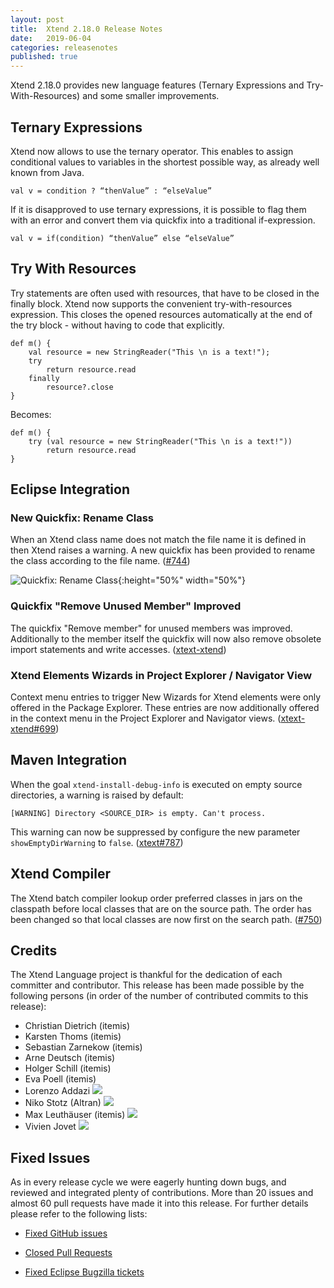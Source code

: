 ```yaml
---
layout: post
title:  Xtend 2.18.0 Release Notes
date:   2019-06-04
categories: releasenotes
published: true
---
```


Xtend 2.18.0 provides new language features (Ternary Expressions and Try-With-Resources) and some smaller improvements.

## Ternary Expressions

Xtend now allows to use the ternary operator. This enables to assign conditional values to variables in the shortest possible way, as already well known from Java.

```
val v = condition ? “thenValue” : “elseValue”
```

If it is disapproved to use ternary expressions, it is possible to flag them with an error and convert them via quickfix into a traditional if-expression.

```
val v = if(condition) “thenValue” else “elseValue”
```

## Try With Resources

Try statements are often used with resources, that have to be closed in the finally block. Xtend now supports the convenient try-with-resources expression. This closes the opened resources automatically at the end of the try block - without having to code that explicitly.


```
def m() {
    val resource = new StringReader("This \n is a text!");
    try
        return resource.read
    finally
        resource?.close     
}
```

Becomes:

```
def m() {
    try (val resource = new StringReader("This \n is a text!"))
        return resource.read
}
```


## Eclipse Integration

### New Quickfix: Rename Class

When an Xtend class name does not match the file name it is defined in then Xtend raises a warning. A new quickfix has been provided to rename the class according to the file name. ([#744](https://github.com/eclipse/xtext-xtend/issues/744))

![Quickfix: Rename Class]({{site.baseurl}}/images/releasenotes/2_18_Quickfix_RenameClass.gif){:height="50%" width="50%"}

### Quickfix "Remove Unused Member" Improved

The quickfix "Remove member" for unused members was improved. Additionally to the member itself the quickfix will now also remove obsolete import statements and write accesses. ([xtext-xtend](https://github.com/eclipse/xtext-xtend/issues/736))

### Xtend Elements Wizards in Project Explorer / Navigator View

Context menu entries to trigger New Wizards for Xtend elements were only offered in the Package Explorer. These entries are now additionally offered in the context menu in the Project Explorer and Navigator views. ([xtext-xtend#699](https://github.com/eclipse/xtext-xtend/issues/699))

## Maven Integration

When the goal `xtend-install-debug-info` is executed on empty source directories, a warning is raised by default:

```
[WARNING] Directory <SOURCE_DIR> is empty. Can't process.
```

This warning can now be suppressed by configure the new parameter `showEmptyDirWarning` to `false`. ([xtext#787](https://github.com/eclipse/xtext-xtend/issues/787))

## Xtend Compiler

The Xtend batch compiler lookup order preferred classes in jars on the classpath before local classes that are on the source path. The order has been changed so that local classes are now first on the search path. ([#750](https://github.com/eclipse/xtext-xtend/issues/750))


## Credits

The Xtend Language project is thankful for the dedication of each committer and contributor. This release has been made possible by the following persons (in order of the number of contributed commits to this release):

- Christian Dietrich (itemis)
- Karsten Thoms (itemis)
- Sebastian Zarnekow (itemis)
- Arne Deutsch (itemis)
- Holger Schill (itemis)
- Eva Poell (itemis)
- Lorenzo Addazi ![](https://img.shields.io/badge/-first%20time%20contributor-green.svg)
- Niko Stotz (Altran) ![](https://img.shields.io/badge/-first%20time%20contributor-green.svg)
- Max Leuthäuser (itemis) ![](https://img.shields.io/badge/-first%20time%20contributor-green.svg)
- Vivien Jovet ![](https://img.shields.io/badge/-first%20time%20contributor-green.svg)

## Fixed Issues

As in every release cycle we were eagerly hunting down bugs, and reviewed and integrated plenty of contributions. More than 20 issues and almost 60 pull requests have made it into this release. For further details please refer to the following lists:

* [Fixed GitHub issues](https://github.com/search?q=is%3Aissue+milestone%3ARelease_2.18+is%3Aclosed+repo%3Aeclipse%2Fxtext-xtend&type=Issues)

* [Closed Pull Requests](https://github.com/search?q=is%3Apr+milestone%3ARelease_2.18+is%3Aclosed+repo%3Aeclipse%2Fxtext-xtend&type=Issues)

* [Fixed Eclipse Bugzilla tickets](https://bugs.eclipse.org/bugs/buglist.cgi?bug_status=RESOLVED&bug_status=VERIFIED&bug_status=CLOSED&classification=Modeling&classification=Tools&columnlist=product%2Ccomponent%2Cassigned_to%2Cbug_status%2Cresolution%2Cshort_desc%2Cchangeddate%2Ckeywords&f0=OP&f1=OP&f3=CP&f4=CP&known_name=Xtext%202.18&list_id=16618269&product=TMF&product=Xtend&query_based_on=Xtext%202.18&query_format=advanced&status_whiteboard=v2.18&status_whiteboard_type=allwordssubstr)
